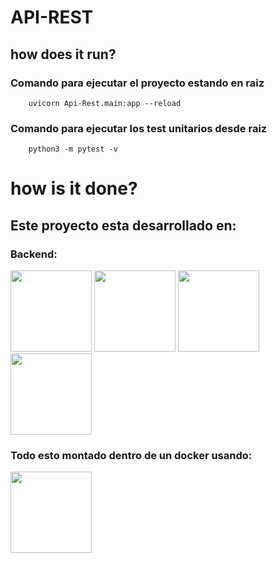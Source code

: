 # API-REST

## how does it run?

### Comando para ejecutar el proyecto estando en raiz

``` shell
    uvicorn Api-Rest.main:app --reload 
```

### Comando para ejecutar los test unitarios desde raiz

``` shell
    python3 -m pytest -v
```

# how is it done?

## Este proyecto esta desarrollado en:

### Backend:
 
<img width="" height="130px" src="https://raw.githubusercontent.com/tomchristie/uvicorn/master/docs/uvicorn.png">
<img width="" height="130px" src="https://upload.wikimedia.org/wikipedia/commons/thumb/b/ba/Pytest_logo.svg/800px-Pytest_logo.svg.png">
<img width="" height="130px" src="https://i.postimg.cc/V6RzrBk2/index.png">
<img width="" height="130px" src="https://miro.medium.com/max/1400/0*YRLPcqx9hsm4JT87.png">

### Todo esto montado dentro de un docker usando:

<img align="center" width="" height="130px" src="https://i.postimg.cc/66bNkQ2V/index2.png">